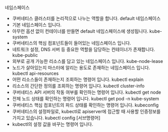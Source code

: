 네임스페이스
- 쿠버네티스 클러스터를 논리적으로 나누는 역할을 합니다.
default 네임스페이스
- 기본 네임스페이스 입니다.
- 아무런 옵션 없이 컨테이너를 만들면 default 네임스페이스에 생성됩니다.
kube-system
- 쿠버네티스의 핵심 컴포넌트들이 들어있는 네임스페이스 입니다.
- 네트워크 설정, DNS 서버 등 중요한 역할을 담당하는 컨테이너가 존재합니다.
kube-public
- 외부로 공개 가능한 리소스를 담고 있는 네임스페이스 입니다.
kube-node-lease
- 노드가 살아있는지 마스터에 알리는 용도로 존재하는 네임스페이스 입니다.
kubectl api-resources
- 어떤 리소스들이 존재하는지 조회하는 명령어 입니다.
kubectl explain
- 리소스의 간단한 정의를 조회하는 명령어 입니다.
kubectl cluster-info
- 쿠버네티스 API 서버의 작동 여부를 확인하는 명령어 입니다.
kubectl get node
- 전체 노드 상태를 확인하는 명령어 입니다.
kubectl get pod -n kube-system
- 쿠버네티스 핵심 컴포넌트의 파드 상태를 확인하는 명령어 입니다.
kubeconfig
- 쿠버네티스의 설정파일로, kubectl로 apiserver에 접근할 때 사용할 인증정보를 가지고 있습니다.
kubectl config \[서브명령어]
- kubectl의 설정 값을 바꾸는 명령어 입니다.